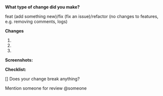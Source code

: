 <!--NAMING CONVENTION: FEAT/FIX/REFACTOR nameOfContribution!-->

**What type of change did you make?**

feat (add something new)/fix (fix an issue)/refactor (no changes to features, e.g. removing comments, logs)

**Changes**
<!-- Brefly describe your changes here !-->
1.
2.
3.

**Screenshots:**

**Checklist:**

[] Does your change break anything?

Mention someone for review
@someone
